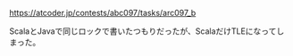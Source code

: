 https://atcoder.jp/contests/abc097/tasks/arc097_b

ScalaとJavaで同じロックで書いたつもりだったが、ScalaだけTLEになってしまった。

